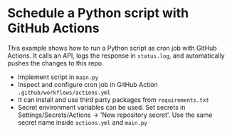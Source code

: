 # Schedule a Python script with GitHub Actions

This example shows how to run a Python script as cron job with GitHub Actions. 
It calls an API, logs the response in `status.log`, and automatically pushes the changes to this repo.

- Implement script in `main.py`
- Inspect and configure cron job in GitHub Action `.github/workflows/actions.yml`
- It can install and use third party packages from `requirements.txt`
- Secret environment variables can be used. Set secrets in Settings/Secrets/Actions -> 'New repository secret'. Use the same secret name inside `actions.yml` and `main.py`
